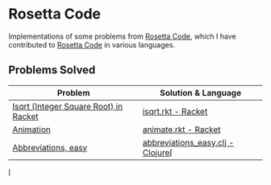 # Rosetta Code
Implementations of some problems from [Rosetta Code](http://rosettacode.org/wiki/Rosetta_Code),
which I have contributed to [Rosetta Code](http://rosettacode.org/wiki/Rosetta_Code) in various languages.

## Problems Solved

| Problem | Solution & Language |
|--|--|
| [Isqrt (Integer Square Root) in Racket](http://rosettacode.org/wiki/Isqrt_(integer_square_root)_of_X) |  [isqrt.rkt - Racket](src/isqrt.rkt) |
| [Animation](https://rosettacode.org/wiki/Animation) |  [animate.rkt - Racket](src/animate.rkt) |
| [Abbreviations, easy](https://rosettacode.org/wiki/Abbreviations,_easy) |[abbreviations_easy.clj - Clojure](src/abbreviations_easy.clj)⌈

⌈